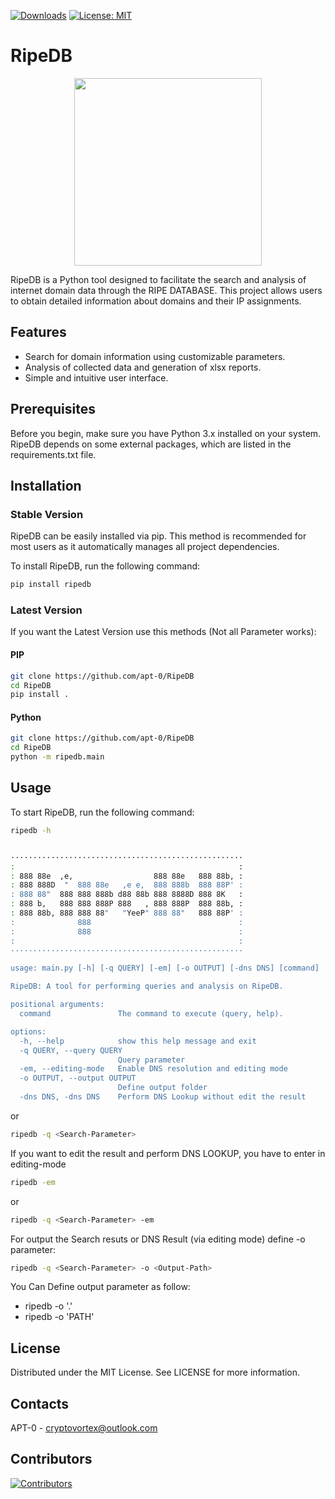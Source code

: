 [![Downloads](https://static.pepy.tech/badge/ripedb)](https://pepy.tech/project/ripedb)
[![License: MIT](https://img.shields.io/badge/License-MIT-yellow.svg)](https://opensource.org/licenses/MIT)

# RipeDB
<p align="center">
  <img src="https://github.com/apt-0/RipeDB/blob/main/assets/RipeDB_Image.jpg" width="300" height="300">
</p>

RipeDB is a Python tool designed to facilitate the search and analysis of internet domain data through the RIPE DATABASE. This project allows users to obtain detailed information about domains and their IP assignments.

## Features

- Search for domain information using customizable parameters.
- Analysis of collected data and generation of xlsx reports.
- Simple and intuitive user interface.

## Prerequisites

Before you begin, make sure you have Python 3.x installed on your system. RipeDB depends on some external packages, which are listed in the requirements.txt file.

## Installation

### Stable Version
RipeDB can be easily installed via pip. This method is recommended for most users as it automatically manages all project dependencies.

To install RipeDB, run the following command:

```bash
pip install ripedb
```

### Latest Version
If you want the Latest Version use this methods (Not all Parameter works):

#### PIP
```bash
git clone https://github.com/apt-0/RipeDB
cd RipeDB
pip install .
```
#### Python
```bash
git clone https://github.com/apt-0/RipeDB
cd RipeDB
python -m ripedb.main
```

## Usage
To start RipeDB, run the following command:
```bash
ripedb -h


····················································
:                                                  :
: 888 88e  ,e,                  888 88e   888 88b, :
: 888 888D  "  888 88e   ,e e,  888 888b  888 88P' :
: 888 88"  888 888 888b d88 88b 888 8888D 888 8K   :
: 888 b,   888 888 888P 888   , 888 888P  888 88b, :
: 888 88b, 888 888 88"   "YeeP" 888 88"   888 88P' :
:              888                                 :
:              888                                 :
:                                                  :
····················································

usage: main.py [-h] [-q QUERY] [-em] [-o OUTPUT] [-dns DNS] [command]

RipeDB: A tool for performing queries and analysis on RipeDB.

positional arguments:
  command               The command to execute (query, help).

options:
  -h, --help            show this help message and exit
  -q QUERY, --query QUERY
                        Query parameter
  -em, --editing-mode   Enable DNS resolution and editing mode
  -o OUTPUT, --output OUTPUT
                        Define output folder
  -dns DNS, -dns DNS    Perform DNS Lookup without edit the result
```
or

```bash
ripedb -q <Search-Parameter>
```
If you want to edit the result and perform DNS LOOKUP, you have to enter in editing-mode

```bash
ripedb -em
```
or 

```bash
ripedb -q <Search-Parameter> -em
```

For output the Search resuts or DNS Result (via editing mode) define -o parameter:
```bash
ripedb -q <Search-Parameter> -o <Output-Path>
```
You Can Define output parameter as follow:
- ripedb -o '.'
- ripedb -o 'PATH'

## License
Distributed under the MIT License. See LICENSE for more information.

## Contacts
APT-0  - cryptovortex@outlook.com

## Contributors
[![Contributors](https://contrib.rocks/image?repo=apt-0/RipeDB)](https://github.com/apt-0/RipeDB/graphs/contributors)